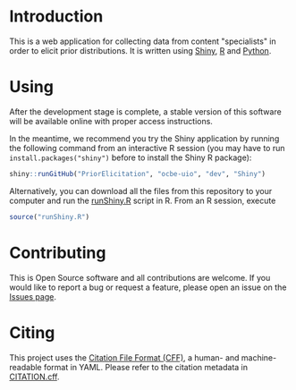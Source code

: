 # Introduction

This is a web application for collecting data from content "specialists" in order to elicit prior distributions. It is written using [Shiny](https://shiny.rstudio.com/), [R](https://www.r-project.org/) and [Python](https://www.python.org/).

# Using

After the development stage is complete, a stable version of this software will be available online with proper access instructions.

In the meantime, we recommend you try the Shiny application by running the following command from an interactive R session (you may have to run `install.packages("shiny")` before to install the Shiny R package):

```R
shiny::runGitHub("PriorElicitation", "ocbe-uio", "dev", "Shiny")
```

Alternatively, you can download all the files from this repository to your computer and run the [runShiny.R](runShiny.R) script in R. From an R session, execute

```R
source("runShiny.R")
```

# Contributing

This is Open Source software and all contributions are welcome. If you would like to report a bug or request a feature, please open an issue on the [Issues page](https://github.com/ocbe-uio/PriorElicitation/issues).

# Citing

This project uses the [Citation File Format (CFF)](https://citation-file-format.github.io/), a human- and machine-readable format in YAML. Please refer to the citation metadata in [CITATION.cff](CITATION.cff).
